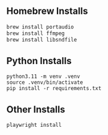 ## Homebrew Installs

```bash
brew install portaudio
brew install ffmpeg
brew install libsndfile
```

## Python Installs

```
python3.11 -m venv .venv
source .venv/bin/activate
pip install -r requirements.txt
```

## Other Installs

```
playwright install
```
